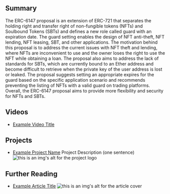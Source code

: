 ## Summary

The ERC-6147 proposal is an extension of ERC-721 that separates the holding right and transfer right of non-fungible tokens (NFTs) and Soulbound Tokens (SBTs) and defines a new role called guard with an expiration date. The guard setting enables the design of NFT anti-theft, NFT lending, NFT leasing, SBT, and other applications. The motivation behind this proposal is to address the current issues with NFT theft and lending, where NFTs are inconvenient to use and the owner loses the right to use the NFT while obtaining a loan. The proposal also aims to address the lack of standards for SBTs, which are currently bound to an Ether address and become difficult to retrieve when the private key of the user address is lost or leaked. The proposal suggests setting an appropriate expires for the guard based on the specific application scenario and recommends preventing the listing of NFTs with a valid guard on trading platforms. Overall, the ERC-6147 proposal aims to provide more flexibility and security for NFTs and SBTs.

## Videos

- [Example Video Title](https://www.youtube.com/watch?v=TDGq4aeevgY)

## Projects

- [Example Project Name](https://xxxx.xxx/xxxxx) Project Description (one sentence) ![this is an img's alt for the project logo](https://xxxx.xxx/project-logo.xxx)

## Further Reading

- [Example Article Title](https://xxxx.xxx/xxxxx) ![this is an img's alt for the article cover](https://xxxx.xxx/article-cover.xxx)
